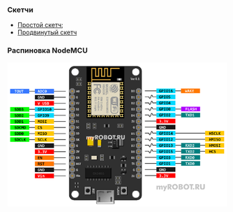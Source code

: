 ### Скетчи
 - [Простой скетч](https://github.com/MaxMukovin/EPSP8266-NodeMCU/blob/main/Sketches/Blynk_Simple/Blynk_Simple.ino);
 - [Продвинутый скетч](https://github.com/MaxMukovin/EPSP8266-NodeMCU/blob/main/Sketches/Blynk_Pro/Blynk_Pro.ino)

 ### Распиновка NodeMCU

![](https://github.com/MaxMukovin/EPSP8266-NodeMCU/blob/main/Images/nodemcu_v3_pinout.png)
